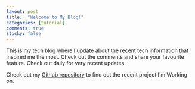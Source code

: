 ```yaml
---
layout: post
title:  "Welcome to My Blog!"
categories: [tutorial]
comments: true
sticky: false
---
```

This is my tech blog where I update about the recent tech information that inspired me the most. Check out the comments and share your favourite feature. Check out daily for very recent updates.
<!--more-->

Check out my [Github repository][ghr] to find out the recent project I'm Working on. 

[ghr]:      http://www.github.com/rizvifazi/
